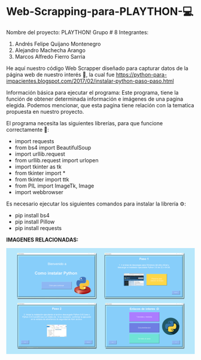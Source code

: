 # Web-Scrapping-para-PLAYTHON-💻
Nombre del proyecto: PLAYTHON! 
Grupo # 8 
Integrantes:

1. Andrés Felipe Quijano Montenegro
2. Alejandro Machecha Arango
3. Marcos Alfredo Fierro Sarria

He aquí nuestro código Web Scrapper diseñado para capturar datos de la página web de nuestro interés 💬, la cual fue https://python-para-impacientes.blogspot.com/2017/02/instalar-python-paso-paso.html

Información básica para ejecutar el programa: 
Este programa, tiene la función de obtener determinada información e imágenes de una pagina elegida. Podemos mencionar, que esta pagina tiene relación con la tematica propuesta en nuestro proyecto.

El programa necesita las siguientes librerías, para que funcione correctamente 📔:  

- import requests
- from bs4 import BeautifulSoup
- import urllib.request
- from urllib.request import urlopen
- import tkinter as tk
- from tkinter import *
- from tkinter import ttk
- from PIL import ImageTk, Image
- import webbrowser

Es necesario ejecutar los siguientes comandos para instalar la librería ⚙:

- pip install bs4
- pip install Pillow
- pip install requests

**IMAGENES RELACIONADAS:**

![Images](https://github.com/MarcosAlferoFierroSarriamfierros/Web-Scrapping-para-PLAYTHON-/blob/main/Images/Imagen.png)
